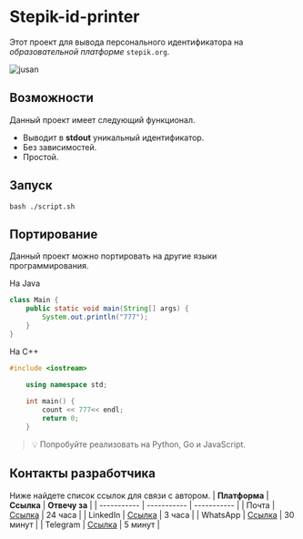 # **Stepik-id-printer**
Этот проект для вывода персонального идентификатора на *образовательной платформе* ```stepik.org```.

![jusan](https://ucarecdn.com/02b8ff49-8f2b-4ce9-be84-7d4bdc6b9b67/)

## **Возможности**
Данный проект имеет следующий функционал.   
* Выводит в **stdout** уникальный идентификатор.   
* Без зависимостей.   
* Простой.   
## **Запуск**
	bash ./script.sh
## **Портирование**
Данный проект можно портировать на другие языки программирования.  

На Java
```Java
class Main {
    public static void main(String[] args) {
        System.out.println("777");
    }
}
```
На C++
```C++
#include <iostream>

    using namespace std;
    
	int main() {
	    count << 777<< endl;
	    return 0;
	}
```
> 💡 Попробуйте реализовать на Python, Go и JavaScript.
## **Контакты разработчика**
Ниже найдете список ссылок для связи с автором.
| **Платформа** | **Ссылка**                                       | **Отвечу за** |
| -----------   | -----------                                      | -----------   |
| Почта         | [Ссылка](https://github.com/Anapin1990/Jusan-git.git) | 24 часа       |
| LinkedIn      | [Ссылка](https://github.com/Anapin1990/Jusan-git.git) | 3 часа        |
| WhatsApp      | [Ссылка](https://github.com/Anapin1990/Jusan-git.git) | 30 минут      |
| Telegram      | [Ссылка](https://github.com/Anapin1990/Jusan-git.git) | 5 минут       |
